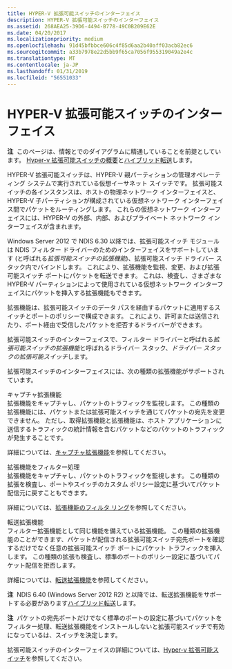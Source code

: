 ```yaml
---
title: HYPER-V 拡張可能スイッチのインターフェイス
description: HYPER-V 拡張可能スイッチのインターフェイス
ms.assetid: 268AEA25-39D6-4494-B778-49C0B209E62E
ms.date: 04/20/2017
ms.localizationpriority: medium
ms.openlocfilehash: 91d45bfbbce606c4f85d6aa2b40aff03acb82ec6
ms.sourcegitcommit: a33b7978e22d5bb9f65ca7056f955319049a2e4c
ms.translationtype: MT
ms.contentlocale: ja-JP
ms.lasthandoff: 01/31/2019
ms.locfileid: "56551033"
---
```

# <a name="hyper-v-extensible-switch-interface"></a>HYPER-V 拡張可能スイッチのインターフェイス


**注**  このページは、情報とでのダイアグラムに精通していることを前提としています。 [Hyper-v 拡張可能スイッチの概要](overview-of-the-hyper-v-extensible-switch.md)と[ハイブリッド転送](hybrid-forwarding.md)します。

 

HYPER-V 拡張可能スイッチは、HYPER-V 親パーティションの管理オペレーティング システムで実行されている仮想イーサネット スイッチです。 拡張可能スイッチの各インスタンスは、ホストの物理ネットワーク インターフェイスと、HYPER-V 子パーティションが構成されている仮想ネットワーク インターフェイス間でパケットをルーティングします。 これらの仮想ネットワーク インターフェイスには、HYPER-V の外部、内部、およびプライベート ネットワーク インターフェイスが含まれます。

Windows Server 2012 で NDIS 6.30 以降では、拡張可能スイッチ モジュールは NDIS フィルター ドライバーのためのインターフェイスをサポートしています (と呼ばれる*拡張可能スイッチの拡張機能*)、拡張可能スイッチ ドライバー スタック内でバインドします。 これにより、拡張機能を監視、変更、および拡張可能スイッチ ポートにパケットを転送できます。 これは、検査し、さまざまな HYPER-V パーティションによって使用されている仮想ネットワーク インターフェイスにパケットを挿入する拡張機能もできます。

拡張機能は、拡張可能スイッチのデータ パスを経由するパケットに適用するスイッチとポートのポリシーで構成できます。 これにより、許可または送信されたり、ポート経由で受信したパケットを拒否するドライバーができます。

拡張可能スイッチのインターフェイスで、フィルター ドライバーと呼ばれる*拡張可能スイッチの拡張機能*と呼ばれるドライバー スタック、*ドライバー スタックの拡張可能スイッチ*します。

拡張可能スイッチのインターフェイスには、次の種類の拡張機能がサポートされています。

<a href="" id="capturing-extension"></a>キャプチャ拡張機能  
拡張機能をキャプチャし、パケットのトラフィックを監視します。 この種類の拡張機能には、パケットまたは拡張可能スイッチを通じてパケットの宛先を変更できません。 ただし、取得拡張機能と拡張機能は、ホスト アプリケーションに送信するトラフィックの統計情報を含むパケットなどのパケットのトラフィックが発生することです。

詳細については、[キャプチャ拡張機能](capturing-extensions.md)を参照してください。

<a href="" id="filtering-extension"></a>拡張機能をフィルター処理  
拡張機能をキャプチャし、パケットのトラフィックを監視します。 この種類の拡張を検査し、ポートやスイッチのカスタム ポリシー設定に基づいてパケット配信元に戻すこともできます。

詳細については、[拡張機能のフィルタ リング](filtering-extensions.md)を参照してください。

<a href="" id="forwarding-extension"></a>転送拡張機能  
フィルター拡張機能として同じ機能を備えている拡張機能。 この種類の拡張機能のことができます、パケットが配信される拡張可能スイッチ宛先ポートを確認するだけでなく任意の拡張可能スイッチ ポートにパケット トラフィックを挿入します。 この種類の拡張も検査し、標準のポートのポリシー設定に基づいてパケット配信を拒否します。

詳細については、[転送拡張機能](forwarding-extensions.md)を参照してください。

**注**  NDIS 6.40 (Windows Server 2012 R2) と以降では、転送拡張機能をサポートする必要があります[ハイブリッド転送](hybrid-forwarding.md)します。

 

**注**  パケットの宛先ポートだけでなく標準のポートの設定に基づいてパケットをフィルター処理、転送拡張機能をインストールしないと拡張可能スイッチで有効になっているは、スイッチを決定します。

 

拡張可能スイッチのインターフェイスの詳細については、[Hyper-v 拡張可能スイッチ](hyper-v-extensible-switch.md)を参照してください。

 

 





